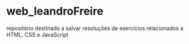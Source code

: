 # web_leandroFreire
repositório destinado a salvar resoluções de exercícios relacionados a HTML, CSS e JavaScript
